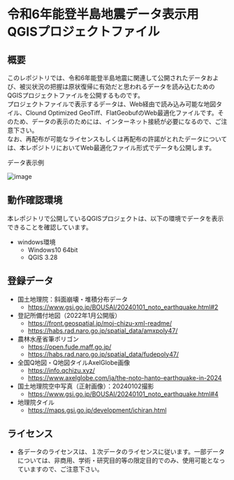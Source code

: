 # 令和6年能登半島地震データ表示用QGISプロジェクトファイル
## 概要
このレポジトリでは、令和6年能登半島地震に関連して公開されたデータおよび、被災状況の把握は原状復帰に有効だと思われるデータを読み込むためのQGISプロジェクトファイルを公開するものです。  
プロジェクトファイルで表示するデータは、Web経由で読み込み可能な地図タイル、Clound Optimized GeoTiff、FlatGeobufのWeb最適化ファイルです。そのため、データの表示のためには、インターネット接続が必要になるので、ご注意下さい。  
なお、再配布が可能なライセンスもしくは再配布の許諾がとれたデータについては、本レポジトリにおいてWeb最適化ファイル形式でデータも公開します。  

データ表示例

![image](https://github.com/wata909/R060101_Noto_Peninsula_EQ_QGIS/assets/3130494/b8629d23-bdfa-4997-b408-e7b973ff7a8d)

## 動作確認環境
本レポジトリで公開しているQGISプロジェクトは、以下の環境でデータを表示できることを確認しています。
- windows環境
    - Windows10 64bit 
    - QGIS 3.28


## 登録データ
- 国土地理院：斜面崩壊・堆積分布データ
    - https://www.gsi.go.jp/BOUSAI/20240101_noto_earthquake.html#2
- 登記所備付地図（2022年1月公開版）
    - https://front.geospatial.jp/moj-chizu-xml-readme/
    - https://habs.rad.naro.go.jp/spatial_data/amxpoly47/
- 農林水産省筆ポリゴン
    - https://open.fude.maff.go.jp/
    - https://habs.rad.naro.go.jp/spatial_data/fudepoly47/
- 全国Q地図・Q地図タイルAxelGlobe画像
    - https://info.qchizu.xyz/
    - https://www.axelglobe.com/ja/the-noto-hanto-earthquake-in-2024
- 国土地理院空中写真（正射画像）：20240102撮影
    - https://www.gsi.go.jp/BOUSAI/20240101_noto_earthquake.html#4
- 地理院タイル
    - https://maps.gsi.go.jp/development/ichiran.html

## ライセンス
- 各データのライセンスは、１次データのライセンスに従います。一部データについては、非商用、学術・研究目的等の限定目的でのみ、使用可能となっていますので、ご注意下さい。
